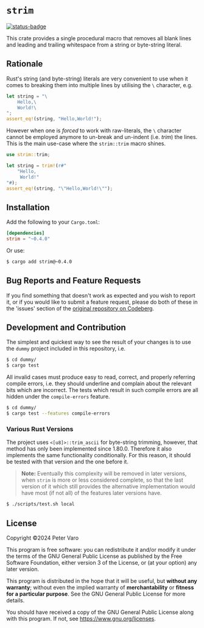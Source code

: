 # `strim`

[![status-badge](https://ci.codeberg.org/api/badges/13539/status.svg)][badge]

This crate provides a single procedural macro that removes all blank lines and
leading and trailing whitespace from a string or byte-string literal.

## Rationale

Rust's string (and byte-string) literals are very convenient to use when it
comes to breaking them into multiple lines by utilising the `\` character, e.g.

```rust
let string = "\
    Hello,\
    World!\
";
assert_eq!(string, "Hello,World!");
```

However when one is _forced_ to work with raw-literals, the `\` character cannot
be employed anymore to un-break and un-indent (i.e. _trim_) the lines.  This is
the main use-case where the `strim::trim` macro shines.

```rust
use strim::trim;

let string = trim!(r#"
    "Hello,
     World!"
"#);
assert_eq!(string, "\"Hello,World!\"");
```

## Installation

Add the following to your `Cargo.toml`:

```toml
[dependencies]
strim = "~0.4.0"
```

Or use:

```bash
$ cargo add strim@~0.4.0
```

## Bug Reports and Feature Requests

If you find something that doesn't work as expected and you wish to report it,
or if you would like to submit a feature request, please do both of these in the
'issues' section of the [original repository on Codeberg][repo].

## Development and Contribution

The simplest and quickest way to see the result of your changes is to use the
`dummy` project included in this repository, i.e.

```bash
$ cd dummy/
$ cargo test
```

All invalid cases must produce easy to read, correct, and properly referring
compile errors, i.e. they should underline and complain about the relevant bits
which are incorrect.  The tests which result in such compile errors are all
hidden under the `compile-errors` feature.

```bash
$ cd dummy/
$ cargo test --features compile-errors
```

### Various Rust Versions

The project uses `<[u8]>::trim_ascii` for byte-string trimming, however, that
method has only been implemented since 1.80.0.  Therefore it also implements the
same functionality conditionally.  For this reason, it should be tested with
that version and the one before it.

> **Note:** Eventually this complexity will be removed in later versions, when
> `strim` is more or less considered complete, so that the last version of it
> which still provides the alternative implementation would have most (if not
> all) of the features later versions have.

```bash
$ ./scripts/test.sh local
```

## License

Copyright &copy;2024 Peter Varo

This program is free software: you can redistribute it and/or modify it under
the terms of the GNU General Public License as published by the Free Software
Foundation, either version 3 of the License, or (at your option) any later
version.

This program is distributed in the hope that it will be useful, but **without
any warranty**; without even the implied warranty of
**merchantability** or **fitness for a particular purpose**.  See the GNU
General Public License for more details.

You should have received a copy of the GNU General Public License
along with this program.  If not, see <https://www.gnu.org/licenses>.

<!-- LINKS -->
[badge]: https://ci.codeberg.org/repos/13539
[repo]: https://codeberg.org/petervaro/strim
